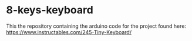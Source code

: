 # 8-keys-keyboard
This the repository containing the arduino code for the project found here: https://www.instructables.com/245-Tiny-Keyboard/
